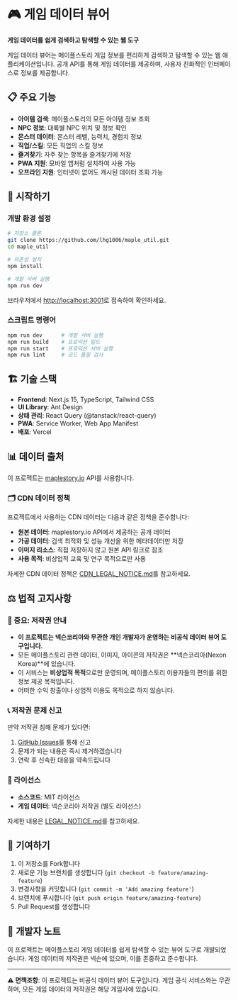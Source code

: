 # 🎮 게임 데이터 뷰어

**게임 데이터를 쉽게 검색하고 탐색할 수 있는 웹 도구**

게임 데이터 뷰어는 메이플스토리 게임 정보를 편리하게 검색하고 탐색할 수 있는 웹 애플리케이션입니다. 공개 API를 통해 게임 데이터를 제공하며, 사용자 친화적인 인터페이스로 정보를 제공합니다.

## 📋 주요 기능

- **아이템 검색**: 메이플스토리의 모든 아이템 정보 조회
- **NPC 정보**: 대륙별 NPC 위치 및 정보 확인
- **몬스터 데이터**: 몬스터 레벨, 능력치, 경험치 정보
- **직업/스킬**: 모든 직업의 스킬 정보
- **즐겨찾기**: 자주 찾는 항목을 즐겨찾기에 저장
- **PWA 지원**: 모바일 앱처럼 설치하여 사용 가능
- **오프라인 지원**: 인터넷이 없어도 캐시된 데이터 조회 가능

## 🚀 시작하기

### 개발 환경 설정

```bash
# 저장소 클론
git clone https://github.com/lhg1006/maple_util.git
cd maple_util

# 의존성 설치
npm install

# 개발 서버 실행
npm run dev
```

브라우저에서 [http://localhost:3001](http://localhost:3001)로 접속하여 확인하세요.

### 스크립트 명령어

```bash
npm run dev      # 개발 서버 실행
npm run build    # 프로덕션 빌드
npm run start    # 프로덕션 서버 실행
npm run lint     # 코드 품질 검사
```

## 🏗️ 기술 스택

- **Frontend**: Next.js 15, TypeScript, Tailwind CSS
- **UI Library**: Ant Design
- **상태 관리**: React Query (@tanstack/react-query)
- **PWA**: Service Worker, Web App Manifest
- **배포**: Vercel

## 📊 데이터 출처

이 프로젝트는 [maplestory.io](https://maplestory.io) API를 사용합니다.

### 🗂️ CDN 데이터 정책

프로젝트에서 사용하는 CDN 데이터는 다음과 같은 정책을 준수합니다:

- **원본 데이터**: maplestory.io API에서 제공하는 공개 데이터
- **가공 데이터**: 검색 최적화 및 성능 개선을 위한 메타데이터만 저장
- **이미지 리소스**: 직접 저장하지 않고 원본 API 링크로 참조
- **사용 목적**: 비상업적 교육 및 연구 목적으로만 사용

자세한 CDN 데이터 정책은 [CDN_LEGAL_NOTICE.md](./CDN_LEGAL_NOTICE.md)를 참고하세요.

## ⚖️ 법적 고지사항

### 🚨 중요: 저작권 안내

- **이 프로젝트는 넥슨코리아와 무관한 개인 개발자가 운영하는 비공식 데이터 뷰어 도구입니다.**
- 모든 메이플스토리 관련 데이터, 이미지, 아이콘의 저작권은 **넥슨코리아(Nexon Korea)**에 있습니다.
- 이 서비스는 **비상업적 목적**으로만 운영되며, 메이플스토리 이용자들의 편의를 위한 정보 제공 목적입니다.
- 어떠한 수익 창출이나 상업적 이용도 목적으로 하지 않습니다.

### 📞 저작권 문제 신고

만약 저작권 침해 문제가 있다면:
1. [GitHub Issues](https://github.com/lhg1006/maple_util/issues)를 통해 신고
2. 문제가 되는 내용은 즉시 제거하겠습니다
3. 연락 후 신속한 대응을 약속드립니다

### 📄 라이선스

- **소스코드**: MIT 라이선스
- **게임 데이터**: 넥슨코리아 저작권 (별도 라이선스)

자세한 내용은 [LEGAL_NOTICE.md](./LEGAL_NOTICE.md)를 참고하세요.

## 🤝 기여하기

1. 이 저장소를 Fork합니다
2. 새로운 기능 브랜치를 생성합니다 (`git checkout -b feature/amazing-feature`)
3. 변경사항을 커밋합니다 (`git commit -m 'Add amazing feature'`)
4. 브랜치에 푸시합니다 (`git push origin feature/amazing-feature`)
5. Pull Request를 생성합니다

## 📝 개발자 노트

이 프로젝트는 메이플스토리 게임 데이터를 쉽게 탐색할 수 있는 뷰어 도구로 개발되었습니다. 
게임 데이터의 저작권은 넥슨에 있으며, 이를 존중하고 준수합니다.

---

**⚠️ 면책조항**: 이 프로젝트는 비공식 데이터 뷰어 도구입니다. 게임 공식 서비스와는 무관하며, 모든 게임 데이터의 저작권은 해당 게임사에 있습니다.